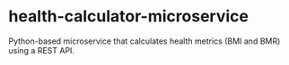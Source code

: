 # health-calculator-microservice
 Python-based microservice that calculates health metrics (BMI and BMR) using a REST API.
